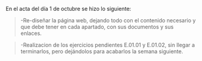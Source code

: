 En el acta del día 1 de octubre se hizo lo siguiente:

> -Re-diseñar la página web, dejando todo con el contenido necesario y que debe tener en cada apartado, con sus documentos y sus enlaces.

> -Realizacion de los ejercicios pendientes E.01.01 y E.01.02, sin llegar a terminarlos, pero dejándolos para acabarlos la semana siguiente.